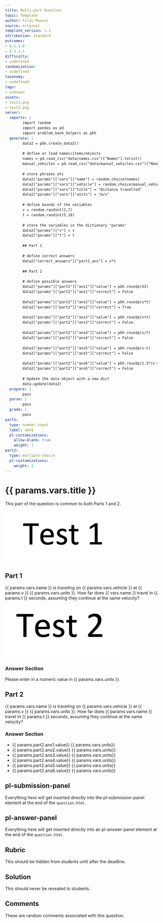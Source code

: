 ```yaml
---
title: Multi-part Question
topic: Template
author: Firas Moosvi
source: original
template_version: 1.1
attribution: standard
outcomes:
- 6.1.1.0
- 6.1.1.1
difficulty:
- undefined
randomization:
- undefined
taxonomy:
- undefined
tags:
- unknown
assets:
- test1.png
- test2.png
server: 
  imports: |
        import random
        import pandas as pd
        import problem_bank_helpers as pbh
  generate: |
        data2 = pbh.create_data2()
        
        # define or load names/items/objects
        names = pd.read_csv("data/names.csv")["Names"].tolist()
        manual_vehicles = pd.read_csv("data/manual_vehicles.csv")["Manual Vehicles"].tolist()

        # store phrases etc
        data2["params"]["vars"]["name"] = random.choice(names)
        data2["params"]["vars"]["vehicle"] = random.choice(manual_vehicles)
        data2["params"]["vars"]["title"] = "Distance travelled"
        data2["params"]["vars"]["units"] = "m/s"

        # define bounds of the variables
        v = random.randint(2,7)
        t = random.randint(5,10)

        # store the variables in the dictionary "params"
        data2["params"]["v"] = v
        data2["params"]["t"] = t

        ## Part 1

        # define correct answers
        data2["correct_answers"]["part1_ans"] = v*t

        ## Part 2

        # define possible answers
        data2["params"]["part2"]["ans1"]["value"] = pbh.roundp(42)
        data2["params"]["part2"]["ans1"]["correct"] = False

        data2["params"]["part2"]["ans2"]["value"] = pbh.roundp(v*t)
        data2["params"]["part2"]["ans2"]["correct"] = True

        data2["params"]["part2"]["ans3"]["value"] = pbh.roundp(v+t)
        data2["params"]["part2"]["ans3"]["correct"] = False

        data2["params"]["part2"]["ans4"]["value"] = pbh.roundp(v/t)
        data2["params"]["part2"]["ans4"]["correct"] = False

        data2["params"]["part2"]["ans5"]["value"] = pbh.roundp(v-t)
        data2["params"]["part2"]["ans5"]["correct"] = False

        data2["params"]["part2"]["ans6"]["value"] = pbh.roundp(1.3*(v-t))
        data2["params"]["part2"]["ans6"]["correct"] = False

        # Update the data object with a new dict
        data.update(data2)
  prepare: |
        pass
  parse: |
        pass
  grade: |
        pass
part1:
  type: number-input
  label: $d=$
  pl-customizations:
    allow-blank: true
    weight: 1
part2:
  type: multiple-choice  
  pl-customizations:
    weight: 1
---
```

# {{ params.vars.title }}

This part of the question is common to both Parts 1 and 2.

<img src="test1.png" width=400>

## Part 1

{{ params.vars.name }} is traveling on {{ params.vars.vehicle }} at {{ params.v }} {{ params.vars.units }}.
How far does {{ vars.name }} travel in {{ params.t }} seconds, assuming they continue at the same velocity?

<img src="test2.png" width=400>

### Answer Section

Please enter in a numeric value in {{ params.vars.units }}.

## Part 2

{{ params.vars.name }} is traveling on {{ params.vars.vehicle }} at {{ params.v }} {{ params.vars.units }}.
How far does {{ params.vars.name }} travel in {{ params.t }} seconds, assuming they continue at the same velocity?

### Answer Section

- {{ params.part2.ans1.value}} {{ params.vars.units}} 
- {{ params.part2.ans2.value}} {{ params.vars.units}} 
- {{ params.part2.ans3.value}} {{ params.vars.units}} 
- {{ params.part2.ans4.value}} {{ params.vars.units}} 
- {{ params.part2.ans5.value}} {{ params.vars.units}} 
- {{ params.part2.ans6.value}} {{ params.vars.units}}

## pl-submission-panel

Everything here will get inserted directly into the pl-submission-panel element at the end of the `question.html`.

## pl-answer-panel

Everything here will get inserted directly into an pl-answer-panel element at the end of the `question.html`.

## Rubric

This should be hidden from students until after the deadline.

## Solution

This should never be revealed to students.

## Comments

These are random comments associated with this question.
